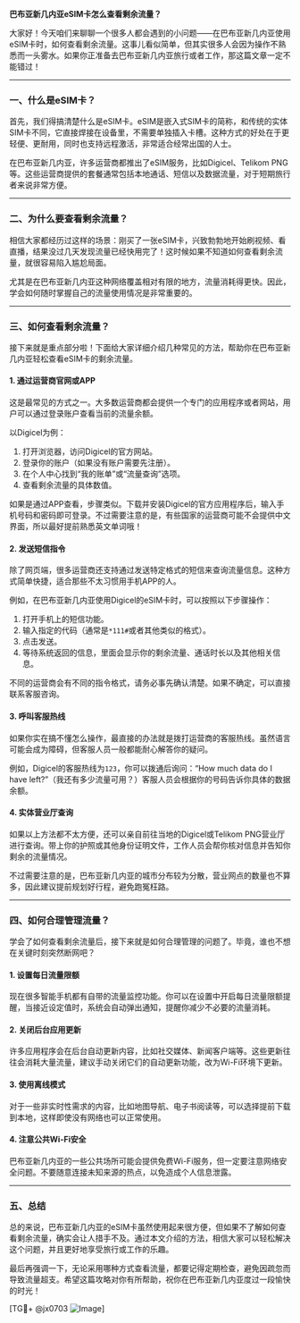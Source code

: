 **巴布亚新几内亚eSIM卡怎么查看剩余流量？**

大家好！今天咱们来聊聊一个很多人都会遇到的小问题——在巴布亚新几内亚使用eSIM卡时，如何查看剩余流量。这事儿看似简单，但其实很多人会因为操作不熟悉而一头雾水。如果你正准备去巴布亚新几内亚旅行或者工作，那这篇文章一定不能错过！

---

### **一、什么是eSIM卡？**
首先，我们得搞清楚什么是eSIM卡。eSIM是嵌入式SIM卡的简称，和传统的实体SIM卡不同，它直接焊接在设备里，不需要单独插入卡槽。这种方式的好处在于更轻便、更耐用，同时也支持远程激活，非常适合经常出国的人士。

在巴布亚新几内亚，许多运营商都推出了eSIM服务，比如Digicel、Telikom PNG等。这些运营商提供的套餐通常包括本地通话、短信以及数据流量，对于短期旅行者来说非常方便。

---

### **二、为什么要查看剩余流量？**
相信大家都经历过这样的场景：刚买了一张eSIM卡，兴致勃勃地开始刷视频、看直播，结果没过几天发现流量已经快用完了！这时候如果不知道如何查看剩余流量，就很容易陷入尴尬局面。

尤其是在巴布亚新几内亚这种网络覆盖相对有限的地方，流量消耗得更快。因此，学会如何随时掌握自己的流量使用情况是非常重要的。

---

### **三、如何查看剩余流量？**
接下来就是重点部分啦！下面给大家详细介绍几种常见的方法，帮助你在巴布亚新几内亚轻松查看eSIM卡的剩余流量。

#### **1. 通过运营商官网或APP**
这是最常见的方式之一。大多数运营商都会提供一个专门的应用程序或者网站，用户可以通过登录账户查看当前的流量余额。

以Digicel为例：
1. 打开浏览器，访问Digicel的官方网站。
2. 登录你的账户（如果没有账户需要先注册）。
3. 在个人中心找到“我的账单”或“流量查询”选项。
4. 查看剩余流量的具体数值。

如果是通过APP查看，步骤类似。下载并安装Digicel的官方应用程序后，输入手机号码和密码即可登录。不过需要注意的是，有些国家的运营商可能不会提供中文界面，所以最好提前熟悉英文单词哦！

#### **2. 发送短信指令**
除了网页端，很多运营商还支持通过发送特定格式的短信来查询流量信息。这种方式简单快捷，适合那些不太习惯用手机APP的人。

例如，在巴布亚新几内亚使用Digicel的eSIM卡时，可以按照以下步骤操作：
1. 打开手机上的短信功能。
2. 输入指定的代码（通常是`*111#`或者其他类似的格式）。
3. 点击发送。
4. 等待系统返回的信息，里面会显示你的剩余流量、通话时长以及其他相关信息。

不同的运营商会有不同的指令格式，请务必事先确认清楚。如果不确定，可以直接联系客服咨询。

#### **3. 呼叫客服热线**
如果你实在搞不懂怎么操作，最直接的办法就是拨打运营商的客服热线。虽然语言可能会成为障碍，但客服人员一般都能耐心解答你的疑问。

例如，Digicel的客服热线为`123`，你可以拨通后询问：“How much data do I have left?”（我还有多少流量可用？）客服人员会根据你的号码告诉你具体的数据余额。

#### **4. 实体营业厅查询**
如果以上方法都不太方便，还可以亲自前往当地的Digicel或Telikom PNG营业厅进行查询。带上你的护照或其他身份证明文件，工作人员会帮你核对信息并告知你剩余的流量情况。

不过需要注意的是，巴布亚新几内亚的城市分布较为分散，营业网点的数量也不算多，因此建议提前规划好行程，避免跑冤枉路。

---

### **四、如何合理管理流量？**
学会了如何查看剩余流量后，接下来就是如何合理管理的问题了。毕竟，谁也不想在关键时刻突然断网吧？

#### **1. 设置每日流量限额**
现在很多智能手机都有自带的流量监控功能。你可以在设置中开启每日流量限额提醒，当接近设定值时，系统会自动弹出通知，提醒你减少不必要的流量消耗。

#### **2. 关闭后台应用更新**
许多应用程序会在后台自动更新内容，比如社交媒体、新闻客户端等。这些更新往往会消耗大量流量，建议手动关闭它们的自动更新功能，改为Wi-Fi环境下更新。

#### **3. 使用离线模式**
对于一些非实时性需求的内容，比如地图导航、电子书阅读等，可以选择提前下载到本地，这样即使没有网络也可以正常使用。

#### **4. 注意公共Wi-Fi安全**
巴布亚新几内亚的一些公共场所可能会提供免费Wi-Fi服务，但一定要注意网络安全问题。不要随意连接未知来源的热点，以免造成个人信息泄露。

---

### **五、总结**
总的来说，巴布亚新几内亚的eSIM卡虽然使用起来很方便，但如果不了解如何查看剩余流量，确实会让人措手不及。通过本文介绍的方法，相信大家可以轻松解决这个问题，并且更好地享受旅行或工作的乐趣。

最后再强调一下，无论采用哪种方式查看流量，都要记得定期检查，避免因疏忽而导致流量超支。希望这篇攻略对你有所帮助，祝你在巴布亚新几内亚度过一段愉快的时光！

[TG💪+ @jx0703 ![Image](https://github.com/user-attachments/assets/dbca1d08-cadb-493c-b0ec-ad6f7a83f270)]